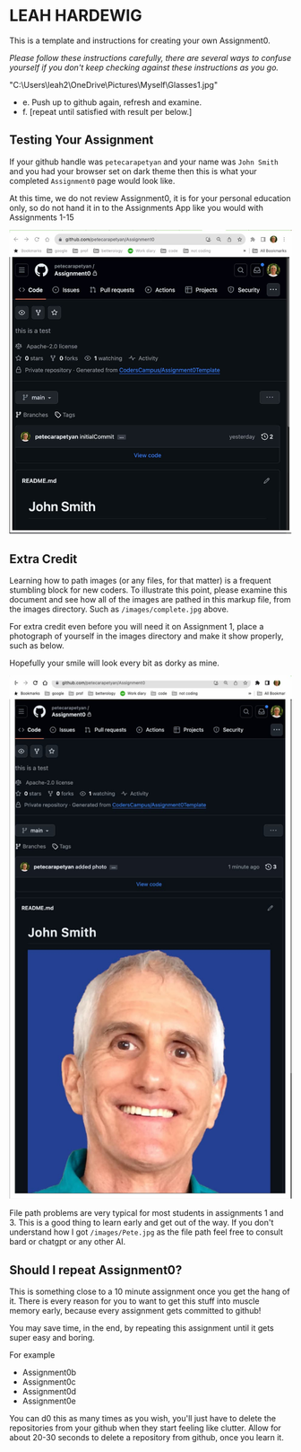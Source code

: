 # LEAH HARDEWIG
This is a template and instructions for creating your own Assignment0.

_Please follow these instructions carefully, there are several ways to confuse yourself if you don't keep checking against these instructions as you go._

"C:\Users\leah2\OneDrive\Pictures\Myself\Glasses1.jpg"


- e. Push up to github again, refresh and examine.
- f. [repeat until satisfied with result per below.]

## Testing Your Assignment

If your github handle was `petecarapetyan` and your name was `John Smith` and you had your browser set on dark theme then this is what your completed `Assignment0` page would look like.

At this time, we do not review Assignment0, it is for your personal education only, so do not hand it in to the Assignments App like you would with Assignments 1-15

![Complete](/images/complete.jpg)

## Extra Credit

Learning how to path images (or any files, for that matter) is a frequent stumbling block for new coders. To illustrate this point, please examine this document and see how all of the images are pathed in this markup file, from the images directory. Such as `/images/complete.jpg` above.

For extra credit even before you will need it on Assignment 1, place a photograph of yourself in the images directory and make it show properly, such as below.

Hopefully your smile will look every bit as dorky as mine.

![Image description](/images/wpic.jpg)

File path problems are very typical for most students in assignments 1 and 3. This is a good thing to learn early and get out of the way. If you don't understand how I got `/images/Pete.jpg` as the file path feel free to consult bard or chatgpt or any other AI.

## Should I repeat Assignment0?

This is something close to a 10 minute assignment once you get the hang of it. There is every reason for you to want to get this stuff into muscle memory early, because every assignment gets committed to github! 

You may save time, in the end, by repeating this assignment until it gets super easy and boring.

For example

- Assignment0b
- Assignment0c
- Assignment0d
- Assignment0e

You can d0 this as many times as you wish, you'll just have to delete the repositories from your github when they start feeling like clutter. Allow for about 20-30 seconds to delete a repository from github, once you learn it.

